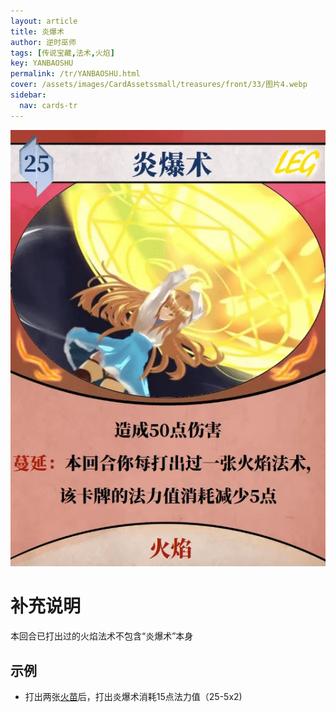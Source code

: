 ```yaml
---
layout: article
title: 炎爆术
author: 逆时巫师
tags: [传说宝藏,法术,火焰]
key: YANBAOSHU
permalink: /tr/YANBAOSHU.html
cover: /assets/images/CardAssetssmall/treasures/front/33/图片4.webp
sidebar:
  nav: cards-tr
---
```

![](/assets/images/CardAssets/treasures/front/33/图片4.webp)

# 补充说明
本回合已打出过的火焰法术不包含“炎爆术”本身

## 示例
* 打出两张[火苗](/tr/HUOMIAO.html)后，打出炎爆术消耗15点法力值（25-5x2)
